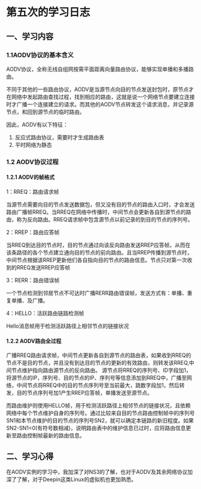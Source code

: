 # 第五次的学习日志

## 一、学习内容

### 1.1AODV协议的基本含义

AODV协议，全称无线自组网按需平面距离向量路由协议，能够实现单播和多播路由。

不同于其他的一些路由协议，AODV是当源节点向目的节点发送封包时，原节点才在网络中发起路由查找过程，找到相应的路由，这就是说一个网络节点要建立连接时才广播一个连接建立的请求。而其他的AODV节点转发这个请求消息，并记录源节点，和回到源节点的临时路由。

因此，AODV有以下特征：

1. 反应式路由协议，需要时才生成路由表
2. 平时网络为静态

### 1.2 AODV协议过程

#### 1.2.1 AODV的帧格式

 1：RREQ：路由请求帧

当源节点需要向目的节点发送数据包，但又没有目的节点的路由入口时，才会发送路由广播帧RREQ。当RREQ在网络中传播时，中间节点会更新各自到源节点的路由，称为反向路由。RREQ请求帧中包含源节点以前记录的到目的节点的序列号。

  2：RREP：路由应答帧

当RREQ到达目的节点时，目的节点通过向该反向路由发送RREP应答帧，从而在该条路径的各个节点建立通向目的节点的前向路由。且当RREP传播到源节点时，中间节点根据该RREP更新他们各自指向目的节点的路由信息。节点只对第一次收到的RREQ发送RREP应答帧

  3：RERR：路由错误帧

一个节点检测到邻居节点不可达时广播RERR路由错误帧，发送方式有：单播、重复单播、及广播。

  4：HELLO：活跃路由链路检测帧

Hello消息帧用于检测活跃路径上相邻节点的链接状况

#### 1.2.2 AODV路由全过程

广播RREQ路由请求帧，中间节点更新各自到源节点的路由表，如果收到RREQ的节点不是目的节点，并且没有到达目的节点的更新的有效路由，则转发该RREQ,中间节点维护指向路由源节点的反向路由。 源节点将RREQ的序列号、ID字段加1，将源节点的IP，序列号、目的节点的IP、序列号等信息添加到RREQ中，广播至网络，中间节点将RREQ中的目的节点序列号至当前最大，跳数字段加1，然后转发，目的节点序列号加1产生RREP应答帧，单播发送至源节点。

而路由维护则使用HELLO帧，用于检测活跃路径上相邻节点的链接状况，且依赖网络中每个节点维护自身的序列号。通过比较来自目的节点路由控制帧中的序列号SN1和本节点维护的目的节点的序列号SN2，就可以确定本链路的新旧程度。如果SN2-SN1<0(有符号数相减)，说明路由表中的维护信息已过时，应将路由信息更新至路由控制帧最新的路由信息。



## 二、学习心得

在AODV实例的学习中，我加深了对NS3的了解，也对于AODV及其余网络协议加深了了解，对于Deepin这类Linux的虚拟机也更加熟悉。